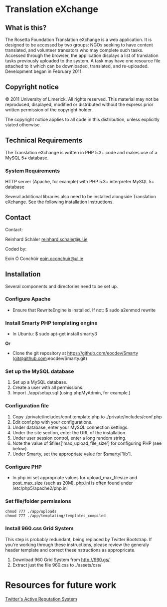 Translation eXchange
====================

What is this?
-------------

The Rosetta Foundation Translation eXchange is a web application. It
is designed to be accessed by two groups: NGOs seeking to have content
translated, and volunteer transators who may complete such tasks.
Accessed through the browser, the application displays a list of
translation tasks previously uploaded to the system. A task may have
one resource file attached to it which can be downloaded, translated,
and re-uploaded. Development began in February 2011.

Copyright notice
----------------

© 2011 University of Limerick. All rights reserved. This material may 
not be reproduced, displayed, modified or distributed without the 
express prior written permission of the copyright holder.

The copyright notice applies to all code in this distribution, unless
explicitly stated otherwise.

Technical Requirements
----------------------

The Translation eXchange is written in PHP 5.3+ code and makes use of
a MySQL 5+ database.

### System Requirements

HTTP server (Apache, for example) with PHP 5.3+ interpreter MySQL 5+ 
database

Several additional libraries also need to be installed alongside 
Translation eXchange. See the following installation instructions.

Contact
-------

Contact:

  Reinhard Schäler <reinhard.schaler@ul.ie>

Coded by:

  Eoin Ó Conchúir <eoin.oconchuir@ul.ie>


Installation
------------

Several components and directories need to be set up.

### Configure Apache

 * Ensure that RewriteEngine is installed. If not:
   $ sudo a2enmod rewrite

### Install Smarty PHP templating engine

 * In Ubuntu: 
	$ sudo apt-get install smarty3

**Or**

 * Clone the git repository at https://github.com/eocdev/Smarty (git@github.com:eocdev/Smarty.git)

### Set up the MySQL database

1. Set up a MySQL database.
2. Create a user with all permissions.
3. Import ./app/setup.sql (using phpMyAdmin, for example.)

### Configuration file

1. Copy ./private/includes/conf.template.php to ./private/includes/conf.php
2. Edit conf.php with your configurations.
3. Under database, enter your MySQL connection settings.
4. Under the site section, enter the URL of the installation.
5. Under user session control, enter a long random string.
6. Note the value of $files['max_upload_file_size'] for configuring PHP (see below).
7. Under Smarty, set the appropriate value for $smarty['lib'].

### Configure PHP

 * In php.ini set appropriate values for upload_max_filesize and post_max_size (such as 20M).
   php.ini is often found under /etc/php5/apache2/php.ini

### Set file/folder permissions

    chmod 777 ./app/uploads
    chmod 777 ./app/templating/templates_compiled

### Install 960.css Grid System

This step is probably redundant, being replaced by Twitter Bootstrap. If you're working
through these instructions, please review the generaly header template and correct these 
nstructions as appropricate.

1. Download 960 Grid System from http://960.gs/
2. Extract just the file 960.css to ./assets/css/

# Resources for future work

[Twitter's Active Reputation System](https://github.com/twitter/activerecord-reputation-system)

